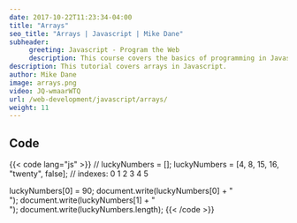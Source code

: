 ```yaml
---
date: 2017-10-22T11:23:34-04:00
title: "Arrays"
seo_title: "Arrays | Javascript | Mike Dane"
subheader:
     greeting: Javascript - Program the Web
     description: This course covers the basics of programming in Javascript. Work your way through the videos and we'll teach you everything you need to know to make your website more responsive!
description: This tutorial covers arrays in Javascript.
author: Mike Dane
image: arrays.png
video: JQ-wmaarWTQ
url: /web-development/javascript/arrays/
weight: 11
---
```


## Code

{{< code lang="js" >}}
// luckyNumbers = [];
luckyNumbers = [4, 8, 15, 16, "twenty", false];
//  indexes:    0  1  2   3      4        5

luckyNumbers[0] = 90;
document.write(luckyNumbers[0] + "<br>");
document.write(luckyNumbers[1] + "<br>");
document.write(luckyNumbers.length);
{{< /code >}}